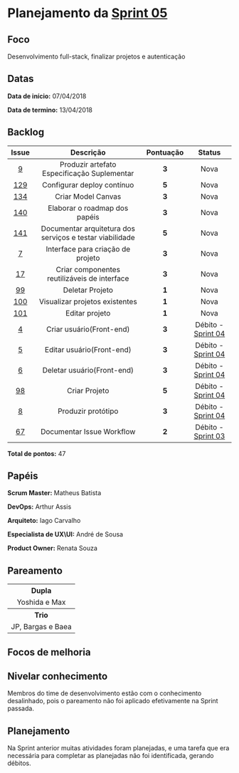 # Planejamento da [Sprint 05](https://github.com/fga-gpp-mds/2018.1-Grupo3/milestone/7)

## Foco 
Desenvolvimento full-stack, finalizar projetos e autenticação

## Datas
<b>Data de início:</b> 07/04/2018

<b>Data de termino:</b> 13/04/2018

## Backlog

<table style="text-align:center">
  <thead>
    <tr>
      <th>Issue</th>
      <th>Descrição</th>
      <th>Pontuação</th>
      <th>Status</th>
    </tr>
  </thead>
  <tbody>
    <tr>
      <td>
        <a href="https://github.com/fga-gpp-mds/2018.1-TropicalHazards-BI/issues/9">9</a>
      </td>
      <td>Produzir artefato Especificação Suplementar</td>
      <td><b>3</b></td>
      <td>Nova</td>
    </tr>
    <tr>
      <td>
        <a href="https://github.com/fga-gpp-mds/2018.1-TropicalHazards-BI/issues/129">129</a>
      </td>
      <td>Configurar deploy contínuo</td>
      <td><b>5</b></td>
      <td>Nova</td>
    </tr>
    <tr>
      <td>
        <a href="https://github.com/fga-gpp-mds/2018.1-TropicalHazards-BI/issues/134">134</a>
      </td>
      <td>Criar Model Canvas</td>
      <td><b>3</b></td>
      <td>Nova</td>
    </tr>
    <tr>
      <td>
        <a href="https://github.com/fga-gpp-mds/2018.1-TropicalHazards-BI/issues/140">140</a>
      </td>
      <td>Elaborar o roadmap dos papéis</td>
      <td><b>3</b></td>
      <td>Nova</td>
    </tr>
    <tr>
      <td>
        <a href="https://github.com/fga-gpp-mds/2018.1-TropicalHazards-BI/issues/141">141</a>
      </td>
      <td>Documentar arquitetura dos serviços e testar viabilidade</td>
      <td><b>5</b></td>
      <td>Nova</td>
    </tr>
    <tr>
      <td>
        <a href="https://github.com/fga-gpp-mds/2018.1-TropicalHazards-BI-FrontEnd/issues/7">7</a>
      </td>
      <td>Interface para criação de projeto</td>
      <td><b>3</b></td>
      <td>Nova</td>
    </tr>
    <tr>
      <td>
        <a href="https://github.com/fga-gpp-mds/2018.1-TropicalHazards-BI-FrontEnd/issues/17">17</a>
      </td>
      <td>Criar componentes reutilizáveis de interface</td>
      <td><b>3</b></td>
      <td>Nova</td>
    </tr>
    <tr>
      <td>
        <a href="https://github.com/fga-gpp-mds/2018.1-TropicalHazards-BI/issues/99">99</a>
      </td>
      <td>Deletar Projeto</td>
      <td><b>1</b></td>
      <td>Nova</td>
    </tr>
    <tr>
      <td>
        <a href="https://github.com/fga-gpp-mds/2018.1-TropicalHazards-BI/issues/100">100</a>
      </td>
      <td>Visualizar projetos existentes</td>
      <td><b>1</b></td>
      <td>Nova</td>
    </tr>
    <tr>
      <td>
        <a href="https://github.com/fga-gpp-mds/2018.1-TropicalHazards-BI/issues/101">101</a>
      </td>
      <td>Editar projeto</td>
      <td><b>1</b></td>
      <td>Nova</td>
    </tr>
    <tr>
      <td>
        <a href="https://github.com/fga-gpp-mds/2018.1-TropicalHazards-BI-FrontEnd/issues/4">4</a>
      </td>
      <td>Criar usuário(Front-end)</td>
      <td><b>3</b></td>
      <td class="tdDebito">Débito - <a href="https://fga-gpp-mds.github.io/2018.1-TropicalHazards-BI/wiki/R1/sprint_04/sprint_04_review">Sprint 04</a> </td>      
    </tr>
    <tr>
      <td>
        <a href="https://github.com/fga-gpp-mds/2018.1-TropicalHazards-BI-FrontEnd/issues/5">5</a>
      </td>
      <td>Editar usuário(Front-end)</td>
      <td><b>3</b></td>
      <td class="tdDebito">Débito - <a href="https://fga-gpp-mds.github.io/2018.1-TropicalHazards-BI/wiki/R1/sprint_04/sprint_04_review">Sprint 04</a> </td>      
    </tr>
    <tr>
      <td>
        <a href="https://github.com/fga-gpp-mds/2018.1-TropicalHazards-BI-FrontEnd/issues/6">6</a>
      </td>
      <td>Deletar usuário(Front-end)</td>
      <td><b>3</b></td>
      <td class="tdDebito">Débito - <a href="https://fga-gpp-mds.github.io/2018.1-TropicalHazards-BI/wiki/R1/sprint_04/sprint_04_review">Sprint 04</a> </td>      
    </tr>
    <tr>
      <td>
        <a href="https://github.com/fga-gpp-mds/2018.1-TropicalHazards-BI/issues/98">98</a>
      </td>
      <td>Criar Projeto</td>
      <td><b>5</b></td>
      <td class="tdDebito">Débito - <a href="https://fga-gpp-mds.github.io/2018.1-TropicalHazards-BI/wiki/R1/sprint_04/sprint_04_review">Sprint 04</a> </td>      
    <tr>
      <td>
        <a href="https://github.com/fga-gpp-mds/2018.1-TropicalHazards-BI/issues/8">8</a>
      </td>
      <td>Produzir protótipo</td>
      <td><b>3</b></td>
      <td class="tdDebito">Débito - <a href="https://fga-gpp-mds.github.io/2018.1-TropicalHazards-BI/wiki/R1/sprint_04/sprint_04_review">Sprint 04</a> </td>      
    </tr>
    <tr>
      <td>
        <a href="https://github.com/fga-gpp-mds/2018.1-TropicalHazards-BI/issues/67">67</a>
      </td>
      <td>Documentar Issue Workflow</td>
      <td><b>2</b></td>
      <td class="tdDebito">Débito - <a href="https://fga-gpp-mds.github.io/2018.1-TropicalHazards-BI/wiki/R1/sprint_03/sprint_03_review">Sprint 03</a> </td>      
    </tr>
  </tbody>
</table>

<b>Total de pontos:</b> 47 

## Papéis
<b>Scrum Master:</b> Matheus Batista

<b>DevOps:</b> Arthur Assis

<b>Arquiteto:</b> Iago Carvalho

<b>Especialista de UX\UI:</b> André de Sousa

<b>Product Owner:</b> Renata Souza

## Pareamento
<table style="text-align: center">
    <tr>
        <th>Dupla</th>
    </tr>
    <tr>
        <td>Yoshida e Max</td>
    </tr>
    <tr>
        <th>Trio</th>
    </tr>
    <tr>
        <td>JP, Bargas e Baea</td>
    </tr>
</table>

## Focos de melhoria

## Nivelar conhecimento 
Membros do time de desenvolvimento estão com o conhecimento desalinhado, pois o pareamento não foi aplicado efetivamente na Sprint passada.

## Planejamento 
Na Sprint anterior muitas atividades foram planejadas, e uma tarefa que era necessária para completar as planejadas não foi identificada, gerando débitos.



